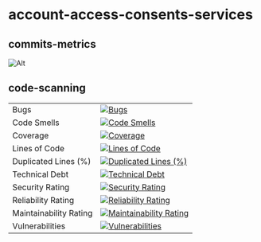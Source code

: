 # account-access-consents-services

## commits-metrics

![Alt](https://repobeats.axiom.co/api/embed/6c70cd7eb66e6457dd1727fbbfa6ce27a244338f.svg "Repobeats analytics image")

## code-scanning

|                        |                                                                                                                                                                                                                                                  |
|------------------------|--------------------------------------------------------------------------------------------------------------------------------------------------------------------------------------------------------------------------------------------------|
| Bugs                   | [![Bugs](https://sonarcloud.io/api/project_badges/measure?project=rock-hu_account-access-consents-services&metric=bugs)](https://sonarcloud.io/summary/new_code?id=rock-hu_account-access-consents-services)                                     |
| Code Smells            | [![Code Smells](https://sonarcloud.io/api/project_badges/measure?project=rock-hu_account-access-consents-services&metric=code_smells)](https://sonarcloud.io/summary/new_code?id=rock-hu_account-access-consents-services)                       |
| Coverage               | [![Coverage](https://sonarcloud.io/api/project_badges/measure?project=rock-hu_account-access-consents-services&metric=coverage)](https://sonarcloud.io/summary/new_code?id=rock-hu_account-access-consents-services)                             |
| Lines of Code          | [![Lines of Code](https://sonarcloud.io/api/project_badges/measure?project=rock-hu_account-access-consents-services&metric=ncloc)](https://sonarcloud.io/summary/new_code?id=rock-hu_account-access-consents-services)                           |
| Duplicated Lines (%)   | [![Duplicated Lines (%)](https://sonarcloud.io/api/project_badges/measure?project=rock-hu_account-access-consents-services&metric=duplicated_lines_density)](https://sonarcloud.io/summary/new_code?id=rock-hu_account-access-consents-services) |
| Technical Debt         | [![Technical Debt](https://sonarcloud.io/api/project_badges/measure?project=rock-hu_account-access-consents-services&metric=sqale_index)](https://sonarcloud.io/summary/new_code?id=rock-hu_account-access-consents-services)                    |
| Security Rating        | [![Security Rating](https://sonarcloud.io/api/project_badges/measure?project=rock-hu_account-access-consents-services&metric=security_rating)](https://sonarcloud.io/summary/new_code?id=rock-hu_account-access-consents-services)               |
| Reliability Rating     | [![Reliability Rating](https://sonarcloud.io/api/project_badges/measure?project=rock-hu_account-access-consents-services&metric=reliability_rating)](https://sonarcloud.io/summary/new_code?id=rock-hu_account-access-consents-services)         |
| Maintainability Rating | [![Maintainability Rating](https://sonarcloud.io/api/project_badges/measure?project=rock-hu_account-access-consents-services&metric=sqale_rating)](https://sonarcloud.io/summary/new_code?id=rock-hu_account-access-consents-services)           |
| Vulnerabilities        | [![Vulnerabilities](https://sonarcloud.io/api/project_badges/measure?project=rock-hu_account-access-consents-services&metric=vulnerabilities)](https://sonarcloud.io/summary/new_code?id=rock-hu_account-access-consents-services)               |

